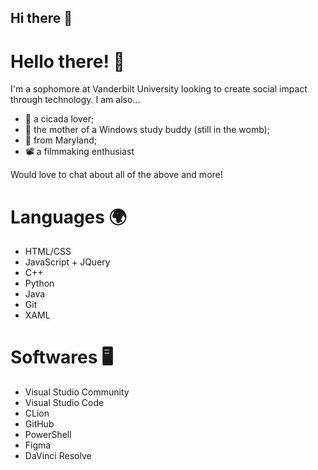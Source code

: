 ## Hi there 👋

<!--
**cinnamon-cicada/cinnamon-cicada** is a ✨ _special_ ✨ repository because its `README.md` (this file) appears on your GitHub profile.

Here are some ideas to get you started:

- 🔭 I’m currently working on ...
- 🌱 I’m currently learning ...
- 👯 I’m looking to collaborate on ...
- 🤔 I’m looking for help with ...
- 💬 Ask me about ...
- 📫 How to reach me: ...
- 😄 Pronouns: ...
- ⚡ Fun fact: ...
-->

# Hello there! 👋
I'm a sophomore at Vanderbilt University looking to create social impact through technology. I am also...

- 🐛 a cicada lover;
- 🍅 the mother of a Windows study buddy (still in the womb);
- 🦀 from Maryland;
- 📽 a filmmaking enthusiast

Would love to chat about all of the above and more!

# Languages 🌍
- HTML/CSS
- JavaScript + JQuery
- C++
- Python
- Java
- Git
- XAML

# Softwares 🖥
- Visual Studio Community
- Visual Studio Code
- CLion
- GitHub
- PowerShell
- Figma
- DaVinci Resolve 
